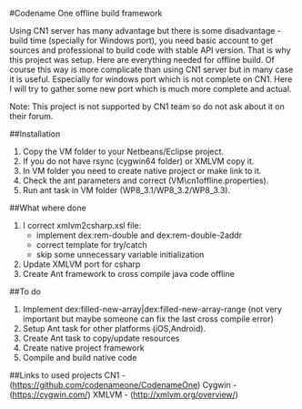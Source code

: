 #Codename One offline build framework

Using CN1 server has many advantage but there is some disadvantage - build time (specially for Windows port), you need basic account to get sources and professional to build code with stable API version. That is why this project was setup. Here are everything needed for offline build.
Of course this way is more complicate than using CN1 server but in many case it is useful. Especially for windows port which is not complete on CN1. Here I will try to gather some new port which is much more complete and actual.

Note: This project is not supported by CN1 team so do not ask about it on their forum.

##Installation

1. Copy the VM folder to your Netbeans/Eclipse project.
2. If you do not have rsync (cygwin64 folder) or XMLVM copy it.
3. In VM folder you need to create native project or make link to it.
4. Check the ant parameters and correct (VM\cn1offline.properties).
5. Run ant task in VM folder (WP8_3.1/WP8_3.2/WP8_3.3).

##What where done

1. I correct xmlvm2csharp.xsl file: 
	- implement dex:rem-double and dex:rem-double-2addr
	- correct template for try/catch
	- skip some unnecessary variable initialization
2. Update XMLVM port for csharp
3. Create Ant framework to cross compile java code offline


##To do

1. Implement dex:filled-new-array|dex:filled-new-array-range (not very important but maybe someone can fix the last cross compile error)
2. Setup Ant task for other platforms (iOS,Android).
3. Create Ant task to copy/update resources
4. Create native project framework
5. Compile and build native code

##Links to used projects
	CN1 - (https://github.com/codenameone/CodenameOne)
	Cygwin - (https://cygwin.com/)
	XMLVM - (http://xmlvm.org/overview/)

